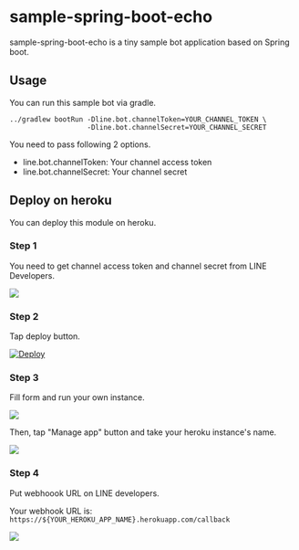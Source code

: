 # sample-spring-boot-echo

sample-spring-boot-echo is a tiny sample bot application based on Spring boot.

## Usage

You can run this sample bot via gradle.

    ../gradlew bootRun -Dline.bot.channelToken=YOUR_CHANNEL_TOKEN \
                       -Dline.bot.channelSecret=YOUR_CHANNEL_SECRET

You need to pass following 2 options.

  * line.bot.channelToken: Your channel access token
  * line.bot.channelSecret: Your channel secret

## Deploy on heroku

You can deploy this module on heroku.

### Step 1

You need to get channel access token and channel secret from LINE Developers.

<img src="https://github.com/line/line-bot-sdk-java/blob/heroku/sample-spring-boot-echo/_assets/line-bot-configuration.png?raw=true">

### Step 2

Tap deploy button.

[![Deploy](https://www.herokucdn.com/deploy/button.svg)](https://heroku.com/deploy?template=https://github.com/line/line-bot-sdk-java)

### Step 3

Fill form and run your own instance.

<img src="https://github.com/line/line-bot-sdk-java/blob/heroku/sample-spring-boot-echo/_assets/heroku.png?raw=true">

Then, tap "Manage app" button and take your heroku instance's name.

<img src="https://github.com/line/line-bot-sdk-java/blob/heroku/sample-spring-boot-echo/_assets/heroku-app-name.png?raw=true">

### Step 4

Put webhoook URL on LINE developers.

Your webhook URL is: `https://${YOUR_HEROKU_APP_NAME}.herokuapp.com/callback`

<img src="https://github.com/line/line-bot-sdk-java/blob/heroku/sample-spring-boot-echo/_assets/put-webhook-url.png?raw=true">

